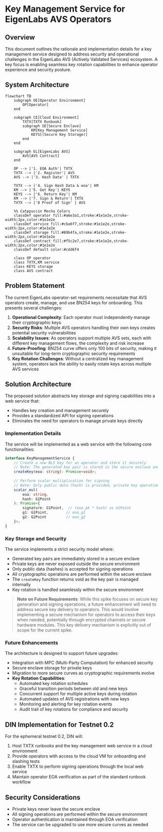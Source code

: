 # Key Management Service for EigenLabs AVS Operators

## Overview

This document outlines the rationale and implementation details for a key management service designed to address security and operational challenges in the EigenLabs AVS (Actively Validated Services) ecosystem. A key focus is enabling seamless key rotation capabilities to enhance operator experience and security posture.

## System Architecture

```mermaid
flowchart TB
    subgraph OE[Operator Environment]
        OP[Operator]
    end

    subgraph CE[Cloud Environment]
        TXTX[TXTX Runbook]
        subgraph SE[Secure Enclave]
            KM[Key Management Service]
            KEYS[(Secure Key Storage)]
        end
    end

    subgraph EL[EigenLabs AVS]
        AVS[AVS Contract]
    end

    OP --> |'1. EOA Auth'| TXTX
    TXTX --> |'2. Register'| AVS
    AVS --> |'3. Hash Data' | TXTX
    
    TXTX --> |'4. Sign Hash Data & eoa'| KM
    KM --> |'5. Get Key'| KEYS
    KEYS --> |'6. Return Key'| KM
    KM --> |'7. Sign & Return'| TXTX
    TXTX --> |'8 Proof of Sign' | AVS

    %% Catppuccin Mocha Colors
    classDef operator fill:#a6e3a1,stroke:#1e1e2e,stroke-width:2px,color:#1e1e2e
    classDef service fill:#cba6f7,stroke:#1e1e2e,stroke-width:2px,color:#1e1e2e
    classDef storage fill:#89b4fa,stroke:#1e1e2e,stroke-width:2px,color:#1e1e2e
    classDef contract fill:#f5c2e7,stroke:#1e1e2e,stroke-width:2px,color:#1e1e2e
    classDef default color:#cdd6f4
    
    class OP operator
    class TXTX,KM service
    class KEYS storage
    class AVS contract
```

## Problem Statement

The current EigenLabs operator-set requirements necessitate that AVS operators create, manage, and use BN254 keys for onboarding. This presents several challenges:

1. **Operational Complexity**: Each operator must independently manage their cryptographic keys
2. **Security Risks**: Multiple AVS operators handling their own keys creates potential security vulnerabilities
3. **Scalability Issues**: As operators support multiple AVS sets, each with different key management flows, the complexity and risk increase
4. **Future-Proofing**: BN254 curve offers only 100 bits of security, making it unsuitable for long-term cryptographic security requirements
5. **Key Rotation Challenges**: Without a centralized key management system, operators lack the ability to easily rotate keys across multiple AVS services

## Solution Architecture

The proposed solution abstracts key storage and signing capabilities into a web service that:
- Handles key creation and management securely
- Provides a standardized API for signing operations
- Eliminates the need for operators to manage private keys directly

### Implementation Details

The service will be implemented as a web service with the following core functionalities:

```typescript
interface KeyManagementService {
    // Create a new BLS key for an operator and store it securely
    // Note: The generated key pair is stored in the secure enclave and never exposed to the user
    createKey(eoa: string): Promise<void>;
    
    // Perform scalar multiplication for signing
    // Note: Only public data (hash) is provided, private key operations happen in secure enclave
    scalar_mul(
        eoa: string, 
        hash: G1Point
    ): Promise<{
        signature: G1Point,  // (eoa_pk * hash) as G1Point
        g1: G1Point,        // eoa_g1
        g2: G2Point         // eoa_g2
    }>;
}
```

### Key Storage and Security

The service implements a strict security model where:
- Generated key pairs are immediately stored in a secure enclave
- Private keys are never exposed outside the secure environment
- Only public data (hashes) is accepted for signing operations
- All cryptographic operations are performed within the secure enclave
- The `createKey` function returns void as the key pair is managed internally
- Key rotation is handled seamlessly within the secure environment

> **Note on Future Requirements**: While this spike focuses on secure key generation and signing operations, a future enhancement will need to address secure key delivery to operators. This would involve implementing a secure mechanism for operators to access their keys when needed, potentially through encrypted channels or secure hardware modules. This key delivery mechanism is explicitly out of scope for the current spike.

### Future Enhancements

The architecture is designed to support future upgrades:
- Integration with MPC (Multi-Party Computation) for enhanced security
- Secure enclave storage for private keys
- Migration to more secure curves as cryptographic requirements evolve
- **Key Rotation Capabilities**:
  - Automated key rotation schedules
  - Graceful transition periods between old and new keys
  - Concurrent support for multiple active keys during rotation
  - Automated updates of AVS registrations with new keys
  - Monitoring and alerting for key rotation events
  - Audit trail of key rotations for compliance and security

## DIN Implementation for Testnet 0.2

For the ephemeral testnet 0.2, DIN will:
1. Host TXTX runbooks and the key management web service in a cloud environment
2. Provide operators with access to the cloud VM for onboarding and slashing tests
3. Enable TXTX to perform signing operations through the local web service
4. Maintain operator EOA verification as part of the standard runbook workflow

## Security Considerations

- Private keys never leave the secure enclave
- All signing operations are performed within the secure environment
- Operator authentication is maintained through EOA verification
- The service can be upgraded to use more secure curves as needed

